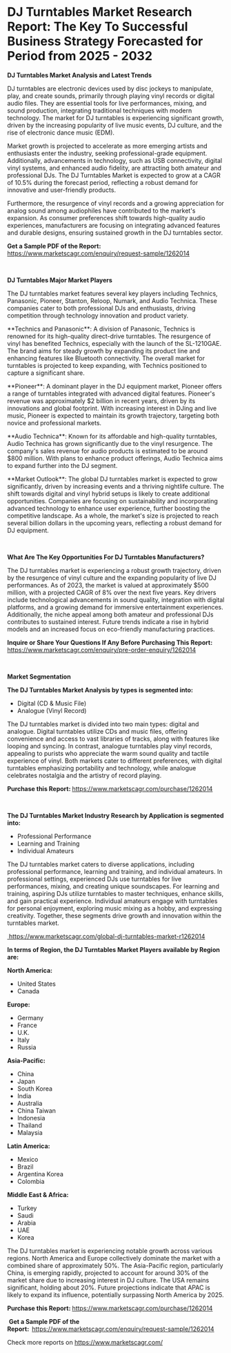 <p><h1>DJ Turntables Market Research Report: The Key To Successful Business Strategy Forecasted for Period from 2025 - 2032</h1></p><p><strong>DJ Turntables Market Analysis and Latest Trends</strong></p>
<p><p>DJ turntables are electronic devices used by disc jockeys to manipulate, play, and create sounds, primarily through playing vinyl records or digital audio files. They are essential tools for live performances, mixing, and sound production, integrating traditional techniques with modern technology. The market for DJ turntables is experiencing significant growth, driven by the increasing popularity of live music events, DJ culture, and the rise of electronic dance music (EDM).</p><p>Market growth is projected to accelerate as more emerging artists and enthusiasts enter the industry, seeking professional-grade equipment. Additionally, advancements in technology, such as USB connectivity, digital vinyl systems, and enhanced audio fidelity, are attracting both amateur and professional DJs. The DJ Turntables Market is expected to grow at a CAGR of 10.5% during the forecast period, reflecting a robust demand for innovative and user-friendly products.</p><p>Furthermore, the resurgence of vinyl records and a growing appreciation for analog sound among audiophiles have contributed to the market's expansion. As consumer preferences shift towards high-quality audio experiences, manufacturers are focusing on integrating advanced features and durable designs, ensuring sustained growth in the DJ turntables sector.</p></p>
<p><strong>Get a Sample PDF of the Report:&nbsp;</strong> <a href="https://www.marketscagr.com/enquiry/request-sample/1262014?utm_campaign=1902&utm_medium=2&utm_source=Github&utm_content=ia&utm_term=06022025&utm_id=dj-turntables">https://www.marketscagr.com/enquiry/request-sample/1262014</a></p>
<p>&nbsp;</p>
<p><strong>DJ Turntables Major Market Players</strong></p>
<p><p>The DJ turntables market features several key players including Technics, Panasonic, Pioneer, Stanton, Reloop, Numark, and Audio Technica. These companies cater to both professional DJs and enthusiasts, driving competition through technology innovation and product variety.</p><p>**Technics and Panasonic**: A division of Panasonic, Technics is renowned for its high-quality direct-drive turntables. The resurgence of vinyl has benefited Technics, especially with the launch of the SL-1210GAE. The brand aims for steady growth by expanding its product line and enhancing features like Bluetooth connectivity. The overall market for turntables is projected to keep expanding, with Technics positioned to capture a significant share.</p><p>**Pioneer**: A dominant player in the DJ equipment market, Pioneer offers a range of turntables integrated with advanced digital features. Pioneer's revenue was approximately $2 billion in recent years, driven by its innovations and global footprint. With increasing interest in DJing and live music, Pioneer is expected to maintain its growth trajectory, targeting both novice and professional markets.</p><p>**Audio Technica**: Known for its affordable and high-quality turntables, Audio Technica has grown significantly due to the vinyl resurgence. The company's sales revenue for audio products is estimated to be around $800 million. With plans to enhance product offerings, Audio Technica aims to expand further into the DJ segment.</p><p>**Market Outlook**: The global DJ turntables market is expected to grow significantly, driven by increasing events and a thriving nightlife culture. The shift towards digital and vinyl hybrid setups is likely to create additional opportunities. Companies are focusing on sustainability and incorporating advanced technology to enhance user experience, further boosting the competitive landscape. As a whole, the market's size is projected to reach several billion dollars in the upcoming years, reflecting a robust demand for DJ equipment.</p></p>
<p>&nbsp;</p>
<p><strong>What Are The Key Opportunities For DJ Turntables Manufacturers?</strong></p>
<p><p>The DJ turntables market is experiencing a robust growth trajectory, driven by the resurgence of vinyl culture and the expanding popularity of live DJ performances. As of 2023, the market is valued at approximately $500 million, with a projected CAGR of 8% over the next five years. Key drivers include technological advancements in sound quality, integration with digital platforms, and a growing demand for immersive entertainment experiences. Additionally, the niche appeal among both amateur and professional DJs contributes to sustained interest. Future trends indicate a rise in hybrid models and an increased focus on eco-friendly manufacturing practices.</p></p>
<p><strong>Inquire or Share Your Questions If Any Before Purchasing This Report:</strong> <a href="https://www.marketscagr.com/enquiry/pre-order-enquiry/1262014?utm_campaign=1902&utm_medium=2&utm_source=Github&utm_content=ia&utm_term=06022025&utm_id=dj-turntables">https://www.marketscagr.com/enquiry/pre-order-enquiry/1262014</a></p>
<p>&nbsp;</p>
<p><strong>Market Segmentation</strong></p>
<p><strong>The DJ Turntables Market Analysis by types is segmented into:</strong></p>
<p><ul><li>Digital (CD & Music File)</li><li>Analogue (Vinyl Record)</li></ul></p>
<p><p>The DJ turntables market is divided into two main types: digital and analogue. Digital turntables utilize CDs and music files, offering convenience and access to vast libraries of tracks, along with features like looping and syncing. In contrast, analogue turntables play vinyl records, appealing to purists who appreciate the warm sound quality and tactile experience of vinyl. Both markets cater to different preferences, with digital turntables emphasizing portability and technology, while analogue celebrates nostalgia and the artistry of record playing.</p></p>
<p><strong>Purchase this Report:&nbsp;</strong><a href="https://www.marketscagr.com/purchase/1262014?utm_campaign=1902&utm_medium=2&utm_source=Github&utm_content=ia&utm_term=06022025&utm_id=dj-turntables">https://www.marketscagr.com/purchase/1262014</a></p>
<p>&nbsp;</p>
<p><strong>The DJ Turntables Market Industry Research by Application is segmented into:</strong></p>
<p><ul><li>Professional Performance</li><li>Learning and Training</li><li>Individual Amateurs</li></ul></p>
<p><p>The DJ turntables market caters to diverse applications, including professional performance, learning and training, and individual amateurs. In professional settings, experienced DJs use turntables for live performances, mixing, and creating unique soundscapes. For learning and training, aspiring DJs utilize turntables to master techniques, enhance skills, and gain practical experience. Individual amateurs engage with turntables for personal enjoyment, exploring music mixing as a hobby, and expressing creativity. Together, these segments drive growth and innovation within the turntables market.</p></p>
<p><a href="https://www.marketscagr.com/global-dj-turntables-market-r1262014?utm_campaign=1902&utm_medium=2&utm_source=Github&utm_content=ia&utm_term=06022025&utm_id=dj-turntables">&nbsp;https://www.marketscagr.com/global-dj-turntables-market-r1262014</a></p>
<p><strong>In terms of Region, the DJ Turntables Market Players available by Region are:</strong></p>
<p>
    <p> <strong> North America: </strong>
        <ul>
            <li>United States</li>
            <li>Canada</li>
        </ul>
        </p> 
    <p> <strong> Europe: </strong>
        <ul>
            <li>Germany</li>
            <li>France</li>
            <li>U.K.</li>
            <li>Italy</li>
            <li>Russia</li>
        </ul>
        </p> 
    <p> <strong> Asia-Pacific: </strong>
        <ul>
            <li>China</li>
            <li>Japan</li>
            <li>South Korea</li>
            <li>India</li>
            <li>Australia</li>
            <li>China Taiwan</li>
            <li>Indonesia</li>
            <li>Thailand</li>
            <li>Malaysia</li>
        </ul>
        </p> 
    <p> <strong> Latin America: </strong>
        <ul>
            <li>Mexico</li>
            <li>Brazil</li>
            <li>Argentina Korea</li>
            <li>Colombia</li>
        </ul>
        </p> 
    <p> <strong> Middle East & Africa: </strong>
        <ul>
            <li>Turkey</li>
            <li>Saudi</li>
            <li>Arabia</li>
            <li>UAE</li>
            <li>Korea</li>
        </ul>
    </p>
    </p>
<p><p>The DJ turntables market is experiencing notable growth across various regions. North America and Europe collectively dominate the market with a combined share of approximately 50%. The Asia-Pacific region, particularly China, is emerging rapidly, projected to account for around 30% of the market share due to increasing interest in DJ culture. The USA remains significant, holding about 20%. Future projections indicate that APAC is likely to expand its influence, potentially surpassing North America by 2025.</p></p>
<p><strong>Purchase this Report: </strong><a href="https://www.marketscagr.com/purchase/1262014?utm_campaign=1902&utm_medium=2&utm_source=Github&utm_content=ia&utm_term=06022025&utm_id=dj-turntables">https://www.marketscagr.com/purchase/1262014</a></p>
<p>&nbsp;<strong>Get a Sample PDF of the Report:&nbsp;&nbsp;</strong><a href="https://www.marketscagr.com/enquiry/request-sample/1262014?utm_campaign=1902&utm_medium=2&utm_source=Github&utm_content=ia&utm_term=06022025&utm_id=dj-turntables">https://www.marketscagr.com/enquiry/request-sample/1262014</a></p>
<p><strong></strong></p>
<p>Check more reports on <a href="https://www.marketscagr.com/?utm_campaign=1902&utm_medium=2&utm_source=Github&utm_content=ia&utm_term=06022025&utm_id=dj-turntables">https://www.marketscagr.com/</a></p>